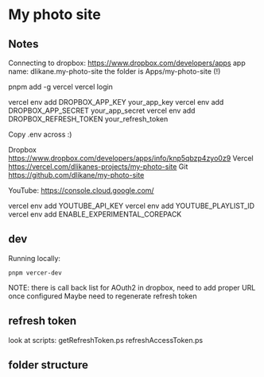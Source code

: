 # My photo site


## Notes

Connecting to dropbox:
https://www.dropbox.com/developers/apps
app name: dlikane.my-photo-site
the folder is Apps/my-photo-site (!)

pnpm add -g vercel
vercel login

vercel env add DROPBOX_APP_KEY your_app_key
vercel env add DROPBOX_APP_SECRET your_app_secret
vercel env add DROPBOX_REFRESH_TOKEN your_refresh_token

Copy .env across :)

Dropbox
https://www.dropbox.com/developers/apps/info/knp5qbzp4zyo0z9
Vercel
https://vercel.com/dlikanes-projects/my-photo-site
Git
https://github.com/dlikane/my-photo-site

YouTube:
https://console.cloud.google.com/

vercel env add YOUTUBE_API_KEY 
vercel env add YOUTUBE_PLAYLIST_ID
vercel env add ENABLE_EXPERIMENTAL_COREPACK

## dev

Running locally:
```
pnpm vercer-dev
```

NOTE:
    there is call back list for AOuth2 in dropbox, need to add proper URL once configured
    Maybe need to regenerate refresh token

## refresh token
look at scripts:
getRefreshToken.ps
refreshAccessToken.ps

## folder structure











